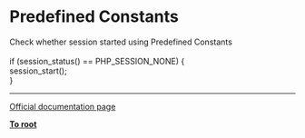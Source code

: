 # Predefined Constants



Check whether session started using Predefined Constants<br><br>if (session_status() == PHP_SESSION_NONE) {<br>    session_start();<br>}  

---

[Official documentation page](https://www.php.net/manual/en/session.constants.php)

**[To root](/README.md)**